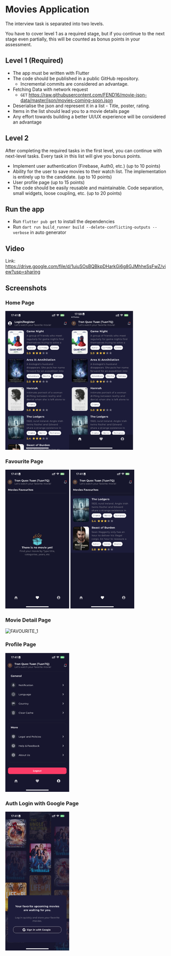 # Movies Application

The interview task is separated into two levels.

You have to cover level 1 as a required stage, but if you continue to the next stage even partially,
this will be counted as bonus points in your assessment.

## Level 1 (Required)

- The app must be written with Flutter
- The code should be published in a public GitHub repository.
  - Incremental commits are considered an advantage.
- Fetching Data with network request
  - `GET` https://raw.githubusercontent.com/FEND16/movie-json-data/master/json/movies-coming-soon.json
- Deserialise the json and represent it in a list - Title, poster, rating.
- Items in the list should lead you to a movie details page
- Any effort towards building a better UI/UX experience will be considered an advantage

## Level 2

After completing the required tasks in the first level, you can continue with next-level tasks.
Every task in this list will give you bonus points.

- Implement user authentication (Firebase, Auth0, etc.) (up to 10 points)
- Ability for the user to save movies to their watch list. The implementation is entirely up to the
  candidate. (up to 10 points)
- User profile page (up to 15 points)
- The code should be easily reusable and maintainable. Code separation, small widgets, loose
  coupling, etc. (up to 20 points)

## Run the app

- Run `flutter pub get` to install the dependencies
- Run `dart run build_runner build --delete-conflicting-outputs --verbose` in auto generator

## Video

Link: https://drive.google.com/file/d/1uiuSOsBQBkpDHarkGi6g8GJMhheSsFwZ/view?usp=sharing

## Screenshots

### Home Page

<img src="./screenshots/home_1.png" alt="HOME_1" width="200"/><img src="./screenshots/home_2.png" alt="HOME_2" width="200"/>

### Favourite Page

<img src="./screenshots/favourite_1.png" alt="FAVOURITE_1" width="200"/> <img src="./screenshots/favourite_2.png" alt="FAVOURITE_2" width="200"/>

### Movie Detail Page

<img src="./screenshots/movie_detail.png" alt="FAVOURITE_1" width="200"/>

### Profile Page

<img src="./screenshots/profile_page.png" alt="PROFILE" width="200"/>

### Auth Login with Google Page

<img src="./screenshots/auth_login.png" alt="PROFILE" width="200"/>
